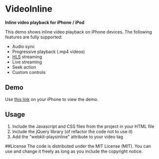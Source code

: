 # VideoInline
**Inline video playback for iPhone / iPod**

This demo shows inline video playback on iPhone devices. The following features are fully supported:
* Audio sync
* Progressive playback (.mp4 videos)
* [HLS](https://developer.apple.com/streaming/) streaming
* Live streaming
* Seek action
* Custom controls

## Demo
Use [this link](http://kaltura.github.io/VideoInline/) on your iPhone to view the demo.

## Usage
1. Include the Javascript and CSS files from the project in your HTML file
2. Include the jQuery library (of refactor the code not to use it)
3. Add the "webkit-playsinline" attribute to your video tag
 

##License
The code is distributed under the MIT License (MIT). You can use and change it freely as long as you include the copyright notice.
